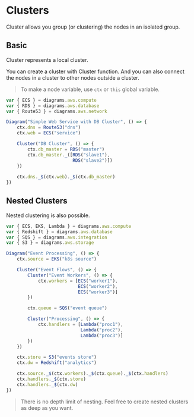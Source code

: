 # Clusters

Cluster allows you group (or clustering) the nodes in an isolated group.

## Basic

Cluster represents a local cluster.

You can create a cluster with Cluster function. And you can also connect the nodes in a cluster to other nodes outside a cluster.

> To make a node variable, use `ctx` or `this` global variable.

```js
var { ECS } = diagrams.aws.compute
var { RDS } = diagrams.aws.database
var { Route53 } = diagrams.aws.network

Diagram("Simple Web Service with DB Cluster", () => {
    ctx.dns = Route53("dns")
    ctx.web = ECS("service")

    Cluster("DB Cluster", () => {
        ctx.db_master = RDS("master")
        ctx.db_master._([RDS("slave1"),
                         RDS("slave2")])
	})
	
    ctx.dns._$(ctx.web)._$(ctx.db_master)
})
```

## Nested Clusters

Nested clustering is also possible.

```js
var { ECS, EKS, Lambda } = diagrams.aws.compute
var { Redshift } = diagrams.aws.database
var { SQS } = diagrams.aws.integration
var { S3 } = diagrams.aws.storage

Diagram("Event Processing", () => {
    ctx.source = EKS("k8s source")

    Cluster("Event Flows", () => {
        Cluster("Event Workers", () => {
            ctx.workers = [ECS("worker1"),
						   ECS("worker2"),
						   ECS("worker3")]
		})

        ctx.queue = SQS("event queue")

        Cluster("Processing", () => {
            ctx.handlers = [Lambda("proc1"),
							Lambda("proc2"),
							Lambda("proc3")]
		})
	})

    ctx.store = S3("events store")
    ctx.dw = Redshift("analytics")

    ctx.source._$(ctx.workers)._$(ctx.queue)._$(ctx.handlers)
    ctx.handlers._$(ctx.store)
    ctx.handlers._$(ctx.dw)
})	
```


> There is no depth limit of nesting. Feel free to create nested clusters as deep as you want.
